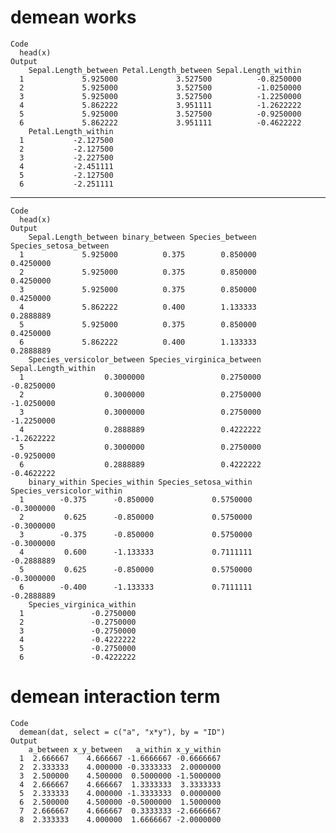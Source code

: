 # demean works

    Code
      head(x)
    Output
        Sepal.Length_between Petal.Length_between Sepal.Length_within
      1             5.925000             3.527500          -0.8250000
      2             5.925000             3.527500          -1.0250000
      3             5.925000             3.527500          -1.2250000
      4             5.862222             3.951111          -1.2622222
      5             5.925000             3.527500          -0.9250000
      6             5.862222             3.951111          -0.4622222
        Petal.Length_within
      1           -2.127500
      2           -2.127500
      3           -2.227500
      4           -2.451111
      5           -2.127500
      6           -2.251111

---

    Code
      head(x)
    Output
        Sepal.Length_between binary_between Species_between Species_setosa_between
      1             5.925000          0.375        0.850000              0.4250000
      2             5.925000          0.375        0.850000              0.4250000
      3             5.925000          0.375        0.850000              0.4250000
      4             5.862222          0.400        1.133333              0.2888889
      5             5.925000          0.375        0.850000              0.4250000
      6             5.862222          0.400        1.133333              0.2888889
        Species_versicolor_between Species_virginica_between Sepal.Length_within
      1                  0.3000000                 0.2750000          -0.8250000
      2                  0.3000000                 0.2750000          -1.0250000
      3                  0.3000000                 0.2750000          -1.2250000
      4                  0.2888889                 0.4222222          -1.2622222
      5                  0.3000000                 0.2750000          -0.9250000
      6                  0.2888889                 0.4222222          -0.4622222
        binary_within Species_within Species_setosa_within Species_versicolor_within
      1        -0.375      -0.850000             0.5750000                -0.3000000
      2         0.625      -0.850000             0.5750000                -0.3000000
      3        -0.375      -0.850000             0.5750000                -0.3000000
      4         0.600      -1.133333             0.7111111                -0.2888889
      5         0.625      -0.850000             0.5750000                -0.3000000
      6        -0.400      -1.133333             0.7111111                -0.2888889
        Species_virginica_within
      1               -0.2750000
      2               -0.2750000
      3               -0.2750000
      4               -0.4222222
      5               -0.2750000
      6               -0.4222222

# demean interaction term

    Code
      demean(dat, select = c("a", "x*y"), by = "ID")
    Output
        a_between x_y_between   a_within x_y_within
      1  2.666667    4.666667 -1.6666667 -0.6666667
      2  2.333333    4.000000 -0.3333333  2.0000000
      3  2.500000    4.500000  0.5000000 -1.5000000
      4  2.666667    4.666667  1.3333333  3.3333333
      5  2.333333    4.000000 -1.3333333  0.0000000
      6  2.500000    4.500000 -0.5000000  1.5000000
      7  2.666667    4.666667  0.3333333 -2.6666667
      8  2.333333    4.000000  1.6666667 -2.0000000

